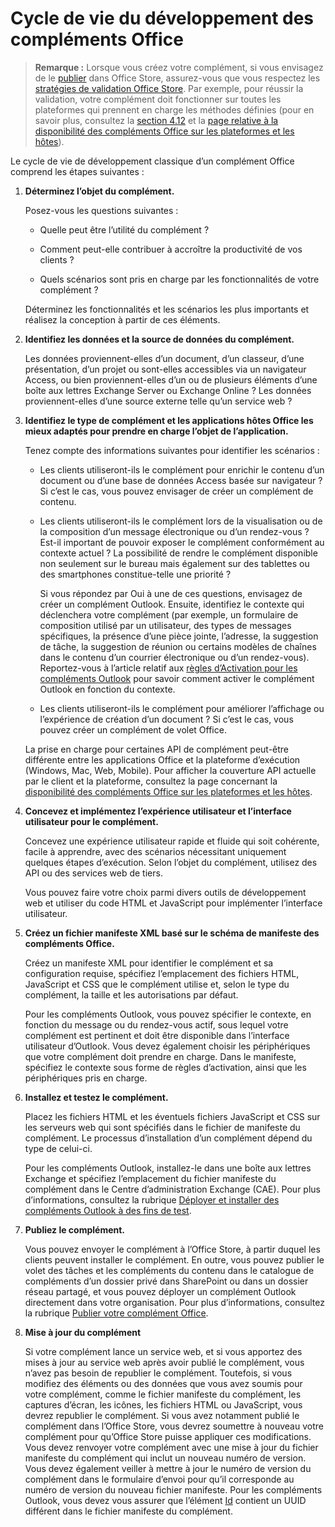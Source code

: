 
# <a name="office-add-ins-development-lifecycle"></a>Cycle de vie du développement des compléments Office

>**Remarque :** Lorsque vous créez votre complément, si vous envisagez de le [publier](../publish/publish.md) dans Office Store, assurez-vous que vous respectez les [stratégies de validation Office Store](https://msdn.microsoft.com/en-us/library/jj220035.aspx). Par exemple, pour réussir la validation, votre complément doit fonctionner sur toutes les plateformes qui prennent en charge les méthodes définies (pour en savoir plus, consultez la [section 4.12](https://msdn.microsoft.com/en-us/library/jj220035.aspx#Anchor_3) et la [page relative à la disponibilité des compléments Office sur les plateformes et les hôtes](https://dev.office.com/add-in-availability)).

Le cycle de vie de développement classique d’un complément Office comprend les étapes suivantes :


1.  **Déterminez l’objet du complément.**
    
    Posez-vous les questions suivantes :
    
      - Quelle peut être l’utilité du complément ? 
    
      - Comment peut-elle contribuer à accroître la productivité de vos clients ?
    
      - Quels scénarios sont pris en charge par les fonctionnalités de votre complément ?
    

    Déterminez les fonctionnalités et les scénarios les plus importants et réalisez la conception à partir de ces éléments. 
    
2.  **Identifiez les données et la source de données du complément.**
    
    Les données proviennent-elles d’un document, d’un classeur, d’une présentation, d’un projet ou sont-elles accessibles via un navigateur Access, ou bien proviennent-elles d’un ou de plusieurs éléments d’une boîte aux lettres Exchange Server ou Exchange Online ? Les données proviennent-elles d’une source externe telle qu’un service web ?
    
3.  **Identifiez le type de complément et les applications hôtes Office les mieux adaptés pour prendre en charge l’objet de l’application.**
    
    Tenez compte des informations suivantes pour identifier les scénarios :
    
    - Les clients utiliseront-ils le complément pour enrichir le contenu d’un document ou d’une base de données Access basée sur navigateur ? Si c’est le cas, vous pouvez envisager de créer un complément de contenu. 
    
    - Les clients utiliseront-ils le complément lors de la visualisation ou de la composition d’un message électronique ou d’un rendez-vous ? Est-il important de pouvoir exposer le complément conformément au contexte actuel ? La possibilité de rendre le complément disponible non seulement sur le bureau mais également sur des tablettes ou des smartphones constitue-telle une priorité ?
    
        Si vous répondez par Oui à une de ces questions, envisagez de créer un complément Outlook. Ensuite, identifiez le contexte qui déclenchera votre complément (par exemple, un formulaire de composition utilisé par un utilisateur, des types de messages spécifiques, la présence d’une pièce jointe, l’adresse, la suggestion de tâche, la suggestion de réunion ou certains modèles de chaînes dans le contenu d’un courrier électronique ou d’un rendez-vous). Reportez-vous à l’article relatif aux [règles d’Activation pour les compléments Outlook](../outlook/manifests/activation-rules.md) pour savoir comment activer le complément Outlook en fonction du contexte.
    
    - Les clients utiliseront-ils le complément pour améliorer l’affichage ou l’expérience de création d’un document ? Si c’est le cas, vous pouvez créer un complément de volet Office. 

    La prise en charge pour certaines API de complément peut-être différente entre les applications Office et la plateforme d’exécution (Windows, Mac, Web, Mobile). Pour afficher la couverture API actuelle par le client et la plateforme, consultez la page concernant la [disponibilité des compléments Office sur les plateformes et les hôtes](https://dev.office.com/add-in-availability).  
    
4.  **Concevez et implémentez l’expérience utilisateur et l’interface utilisateur pour le complément.**
    
    Concevez une expérience utilisateur rapide et fluide qui soit cohérente, facile à apprendre, avec des scénarios nécessitant uniquement quelques étapes d’exécution. Selon l’objet du complément, utilisez des API ou des services web de tiers.
    
    Vous pouvez faire votre choix parmi divers outils de développement web et utiliser du code HTML et JavaScript pour implémenter l’interface utilisateur.
    
5.  **Créez un fichier manifeste XML basé sur le schéma de manifeste des compléments Office.**
    
    Créez un manifeste XML pour identifier le complément et sa configuration requise, spécifiez l’emplacement des fichiers HTML, JavaScript et CSS que le complément utilise et, selon le type du complément, la taille et les autorisations par défaut.
    
    Pour les compléments Outlook, vous pouvez spécifier le contexte, en fonction du message ou du rendez-vous actif, sous lequel votre complément est pertinent et doit être disponible dans l’interface utilisateur d’Outlook. Vous devez également choisir les périphériques que votre complément doit prendre en charge. Dans le manifeste, spécifiez le contexte sous forme de règles d’activation, ainsi que les périphériques pris en charge.
    
6.  **Installez et testez le complément.**
    
    Placez les fichiers HTML et les éventuels fichiers JavaScript et CSS sur les serveurs web qui sont spécifiés dans le fichier de manifeste du complément. Le processus d’installation d’un complément dépend du type de celui-ci.
    
    Pour les compléments Outlook, installez-le dans une boîte aux lettres Exchange et spécifiez l’emplacement du fichier manifeste du complément dans le Centre d’administration Exchange (CAE). Pour plus d’informations, consultez la rubrique [Déployer et installer des compléments Outlook à des fins de test](../outlook/testing-and-tips.md).
    
7.  **Publiez le complément.**
    
    Vous pouvez envoyer le complément à l’Office Store, à partir duquel les clients peuvent installer le complément. En outre, vous pouvez publier le volet des tâches et les compléments du contenu dans le catalogue de compléments d’un dossier privé dans SharePoint ou dans un dossier réseau partagé, et vous pouvez déployer un complément Outlook directement dans votre organisation. Pour plus d’informations, consultez la rubrique [Publier votre complément Office](../publish/publish.md).
    
8.  **Mise à jour du complément**
    
    Si votre complément lance un service web, et si vous apportez des mises à jour au service web après avoir publié le complément, vous n’avez pas besoin de republier le complément. Toutefois, si vous modifiez des éléments ou des données que vous avez soumis pour votre complément, comme le fichier manifeste du complément, les captures d’écran, les icônes, les fichiers HTML ou JavaScript, vous devrez republier le complément. Si vous avez notamment publié le complément dans l’Office Store, vous devrez soumettre à nouveau votre complément pour qu’Office Store puisse appliquer ces modifications. Vous devez renvoyer votre complément avec une mise à jour du fichier manifeste du complément qui inclut un nouveau numéro de version. Vous devez également veiller à mettre à jour le numéro de version du complément dans le formulaire d’envoi pour qu’il corresponde au numéro de version du nouveau fichier manifeste. Pour les compléments Outlook, vous devez vous assurer que l’élément [Id](../../reference/manifest/id.md) contient un UUID différent dans le fichier manifeste du complément.
    
